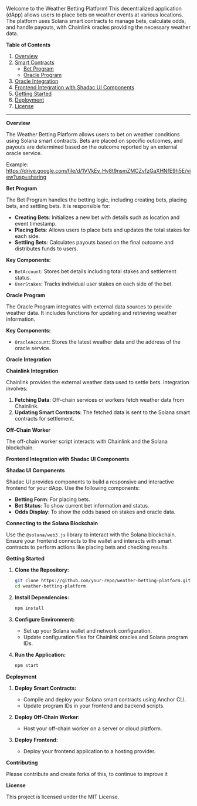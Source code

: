 
Welcome to the Weather Betting Platform! This decentralized application (dApp) allows users to place bets on weather events at various locations. The platform uses Solana smart contracts to manage bets, calculate odds, and handle payouts, with Chainlink oracles providing the necessary weather data.

**Table of Contents**

1. [Overview](#overview)
2. [Smart Contracts](#smart-contracts)
   - [Bet Program](#bet-program)
   - [Oracle Program](#oracle-program)
3. [Oracle Integration](#oracle-integration)
4. [Frontend Integration with Shadac UI Components](#frontend-integration-with-shadac-ui-components)
5. [Getting Started](#getting-started)
6. [Deployment](#deployment)
7. [License](#license)

---

 **Overview**

The Weather Betting Platform allows users to bet on weather conditions using Solana smart contracts. Bets are placed on specific outcomes, and payouts are determined based on the outcome reported by an external oracle service.

Example: https://drive.google.com/file/d/1VVkEy_Hy8t9nsmZMCZvfzGaXHNfE9h5E/view?usp=sharing 

 **Bet Program**

The Bet Program handles the betting logic, including creating bets, placing bets, and settling bets. It is responsible for:

- **Creating Bets**: Initializes a new bet with details such as location and event timestamp.
- **Placing Bets**: Allows users to place bets and updates the total stakes for each side.
- **Settling Bets**: Calculates payouts based on the final outcome and distributes funds to users.

**Key Components:**
- `BetAccount`: Stores bet details including total stakes and settlement status.
- `UserStakes`: Tracks individual user stakes on each side of the bet.


 **Oracle Program**

The Oracle Program integrates with external data sources to provide weather data. It includes functions for updating and retrieving weather information.

**Key Components:**
- `OracleAccount`: Stores the latest weather data and the address of the oracle service.

**Oracle Integration**

 **Chainlink Integration**

Chainlink provides the external weather data used to settle bets. Integration involves:

1. **Fetching Data**: Off-chain services or workers fetch weather data from Chainlink.
2. **Updating Smart Contracts**: The fetched data is sent to the Solana smart contracts for settlement.

 **Off-Chain Worker**

The off-chain worker script interacts with Chainlink and the Solana blockchain.


 **Frontend Integration with Shadac UI Components**

 **Shadac UI Components**

Shadac UI provides components to build a responsive and interactive frontend for your dApp. Use the following components:

- **Betting Form**: For placing bets.
- **Bet Status**: To show current bet information and status.
- **Odds Display**: To show the odds based on stakes and oracle data.



 **Connecting to the Solana Blockchain**

Use the `@solana/web3.js` library to interact with the Solana blockchain. Ensure your frontend connects to the wallet and interacts with smart contracts to perform actions like placing bets and checking results.

 **Getting Started**

1. **Clone the Repository:**
   ```bash
   git clone https://github.com/your-repo/weather-betting-platform.git
   cd weather-betting-platform
   ```

2. **Install Dependencies:**
   ```bash
   npm install
   ```

3. **Configure Environment:**
   - Set up your Solana wallet and network configuration.
   - Update configuration files for Chainlink oracles and Solana program IDs.

4. **Run the Application:**
   ```bash
   npm start
   ```

 **Deployment**

1. **Deploy Smart Contracts:**
   - Compile and deploy your Solana smart contracts using Anchor CLI.
   - Update program IDs in your frontend and backend scripts.

2. **Deploy Off-Chain Worker:**
   - Host your off-chain worker on a server or cloud platform.

3. **Deploy Frontend:**
   - Deploy your frontend application to a hosting provider.

 **Contributing**

Please contribute and create forks of this, to continue to improve it 

 
**License**

This project is licensed under the MIT License. 

